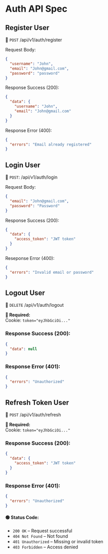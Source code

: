 # Auth API Spec

## Register User

🔵 `POST` /api/v1/auth/register

Request Body:

```json
{
  "username": "John",
  "email": "John@gmail.com",
  "password": "password"
}
```

Response Success (200):

```json
{
  "data": {
    "username": "John",
    "email": "John@gmail.com"
  }
}
```

Response Error (400):

```json
{
  "errors": "Email already registered"
}
```

## Login User

🔵 `POST`: /api/v1/auth/login

Request Body:

```json
{
  "email": "John@gmail.com",
  "password": "Password"
}
```

Response Success (200):

```json
{
  "data": {
    "access_token": "JWT token"
  }
}
```

Reseponse Error (400):

```json
{
  "errors": "Invalid email or password"
}
```

## Logout User

🔴 `DELETE` /api/v1/auth/logout

**🔐 Required:**  
Cookie: `token="eyJhbGciOi..."`

### Response Success (200):

```json
{
  "data": null
}
```

### Response Error (401):

```json
{
  "errors": "Unauthorized"
}
```

## Refresh Token User

🔵 `POST` /api/v1/auth/refresh

**🔐 Required:**  
Cookie: `token="eyJhbGciOi..."`

### Response Success (200):

```json
{
  "data": {
    "access_token": "JWT token"
  }
}
```

### Response Error (401):

```json
{
  "errors": "Unauthorized"
}
```

#### 🟢 Status Code:

- `200 OK` – Request successful
- `404 Not Found` – Not found
- `401 Unauthorized` – Missing or invalid token
- `403 Forbidden` – Access denied
